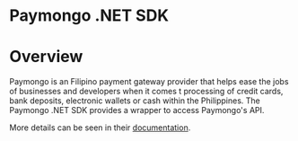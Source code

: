 # Paymongo .NET SDK

# Overview
Paymongo is an Filipino payment gateway provider that helps ease the jobs of businesses and developers when it comes t processing of credit cards, bank deposits, electronic wallets or cash within the Philippines. The Paymongo .NET SDK provides a wrapper to access Paymongo's API.

More details can be seen in their [documentation](https://developers.paymongo.com/reference).
